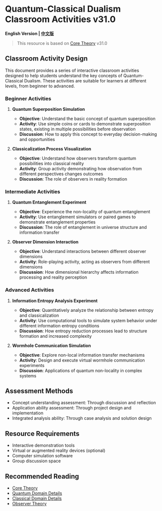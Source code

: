 # Quantum-Classical Dualism Classroom Activities v31.0

**English Version | [中文版](classroom_activities.md)**

> This resource is based on [Core Theory](../../core_en.md) v31.0

## Classroom Activity Design

This document provides a series of interactive classroom activities designed to help students understand the key concepts of Quantum-Classical Dualism. These activities are suitable for learners at different levels, from beginner to advanced.

### Beginner Activities

1. **Quantum Superposition Simulation**
   - **Objective**: Understand the basic concept of quantum superposition
   - **Activity**: Use simple coins or cards to demonstrate superposition states, existing in multiple possibilities before observation
   - **Discussion**: How to apply this concept to everyday decision-making and opportunities

2. **Classicalization Process Visualization**
   - **Objective**: Understand how observers transform quantum possibilities into classical reality
   - **Activity**: Group activity demonstrating how observation from different perspectives changes outcomes
   - **Discussion**: The role of observers in reality formation

### Intermediate Activities

1. **Quantum Entanglement Experiment**
   - **Objective**: Experience the non-locality of quantum entanglement
   - **Activity**: Use entanglement simulators or paired games to demonstrate entanglement properties
   - **Discussion**: The role of entanglement in universe structure and information transfer

2. **Observer Dimension Interaction**
   - **Objective**: Understand interactions between different observer dimensions
   - **Activity**: Role-playing activity, acting as observers from different dimensions
   - **Discussion**: How dimensional hierarchy affects information processing and reality perception

### Advanced Activities

1. **Information Entropy Analysis Experiment**
   - **Objective**: Quantitatively analyze the relationship between entropy and classicalization
   - **Activity**: Use computational tools to simulate system behavior under different information entropy conditions
   - **Discussion**: How entropy reduction processes lead to structure formation and increased complexity

2. **Wormhole Communication Simulation**
   - **Objective**: Explore non-local information transfer mechanisms
   - **Activity**: Design and execute virtual wormhole communication experiments
   - **Discussion**: Applications of quantum non-locality in complex systems

## Assessment Methods

- Concept understanding assessment: Through discussion and reflection
- Application ability assessment: Through project design and implementation
- Integrated analysis ability: Through case analysis and solution design

## Resource Requirements

- Interactive demonstration tools
- Virtual or augmented reality devices (optional)
- Computer simulation software
- Group discussion space

## Recommended Reading

- [Core Theory](../../core_en.md)
- [Quantum Domain Details](../../formal_theory/formal_theory_quantum_domain_en.md)
- [Classical Domain Details](../../formal_theory/formal_theory_classical_domain_en.md)
- [Observer Theory](../../formal_theory/formal_theory_observer_en.md)